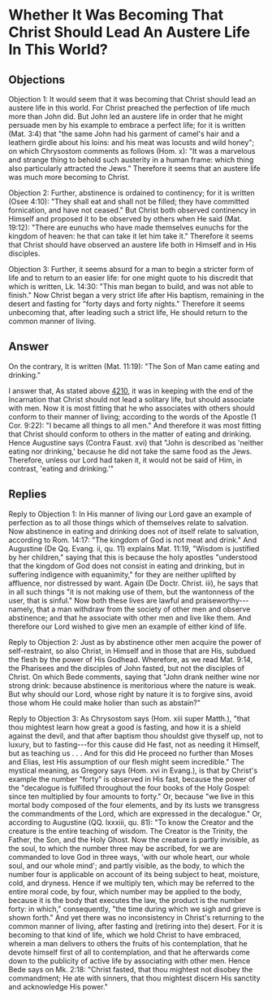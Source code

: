 # Whether It Was Becoming That Christ Should Lead An Austere Life In This World?

## Objections

Objection 1: It would seem that it was becoming that Christ should lead an austere life in this world. For Christ preached the perfection of life much more than John did. But John led an austere life in order that he might persuade men by his example to embrace a perfect life; for it is written (Mat. 3:4) that "the same John had his garment of camel's hair and a leathern girdle about his loins: and his meat was locusts and wild honey"; on which Chrysostom comments as follows (Hom. x): "It was a marvelous and strange thing to behold such austerity in a human frame: which thing also particularly attracted the Jews." Therefore it seems that an austere life was much more becoming to Christ.

Objection 2: Further, abstinence is ordained to continency; for it is written (Osee 4:10): "They shall eat and shall not be filled; they have committed fornication, and have not ceased." But Christ both observed continency in Himself and proposed it to be observed by others when He said (Mat. 19:12): "There are eunuchs who have made themselves eunuchs for the kingdom of heaven: he that can take it let him take it." Therefore it seems that Christ should have observed an austere life both in Himself and in His disciples.

Objection 3: Further, it seems absurd for a man to begin a stricter form of life and to return to an easier life: for one might quote to his discredit that which is written, Lk. 14:30: "This man began to build, and was not able to finish." Now Christ began a very strict life after His baptism, remaining in the desert and fasting for "forty days and forty nights." Therefore it seems unbecoming that, after leading such a strict life, He should return to the common manner of living.

## Answer

On the contrary, It is written (Mat. 11:19): "The Son of Man came eating and drinking."

I answer that, As stated above [4210](A[1]), it was in keeping with the end of the Incarnation that Christ should not lead a solitary life, but should associate with men. Now it is most fitting that he who associates with others should conform to their manner of living; according to the words of the Apostle (1 Cor. 9:22): "I became all things to all men." And therefore it was most fitting that Christ should conform to others in the matter of eating and drinking. Hence Augustine says (Contra Faust. xvi) that "John is described as 'neither eating nor drinking,' because he did not take the same food as the Jews. Therefore, unless our Lord had taken it, it would not be said of Him, in contrast, 'eating and drinking.'"

## Replies

Reply to Objection 1: In His manner of living our Lord gave an example of perfection as to all those things which of themselves relate to salvation. Now abstinence in eating and drinking does not of itself relate to salvation, according to Rom. 14:17: "The kingdom of God is not meat and drink." And Augustine (De Qq. Evang. ii, qu. 11) explains Mat. 11:19, "Wisdom is justified by her children," saying that this is because the holy apostles "understood that the kingdom of God does not consist in eating and drinking, but in suffering indigence with equanimity," for they are neither uplifted by affluence, nor distressed by want. Again (De Doctr. Christ. iii), he says that in all such things "it is not making use of them, but the wantonness of the user, that is sinful." Now both these lives are lawful and praiseworthy---namely, that a man withdraw from the society of other men and observe abstinence; and that he associate with other men and live like them. And therefore our Lord wished to give men an example of either kind of life.

Reply to Objection 2: Just as by abstinence other men acquire the power of self-restraint, so also Christ, in Himself and in those that are His, subdued the flesh by the power of His Godhead. Wherefore, as we read Mat. 9:14, the Pharisees and the disciples of John fasted, but not the disciples of Christ. On which Bede comments, saying that "John drank neither wine nor strong drink: because abstinence is meritorious where the nature is weak. But why should our Lord, whose right by nature it is to forgive sins, avoid those whom He could make holier than such as abstain?"

Reply to Objection 3: As Chrysostom says (Hom. xiii super Matth.), "that thou mightest learn how great a good is fasting, and how it is a shield against the devil, and that after baptism thou shouldst give thyself up, not to luxury, but to fasting---for this cause did He fast, not as needing it Himself, but as teaching us . . . And for this did He proceed no further than Moses and Elias, lest His assumption of our flesh might seem incredible." The mystical meaning, as Gregory says (Hom. xvi in Evang.), is that by Christ's example the number "forty" is observed in His fast, because the power of the "decalogue is fulfilled throughout the four books of the Holy Gospel: since ten multiplied by four amounts to forty." Or, because "we live in this mortal body composed of the four elements, and by its lusts we transgress the commandments of the Lord, which are expressed in the decalogue." Or, according to Augustine (QQ. lxxxiii, qu. 81): "To know the Creator and the creature is the entire teaching of wisdom. The Creator is the Trinity, the Father, the Son, and the Holy Ghost. Now the creature is partly invisible, as the soul, to which the number three may be ascribed, for we are commanded to love God in three ways, 'with our whole heart, our whole soul, and our whole mind'; and partly visible, as the body, to which the number four is applicable on account of its being subject to heat, moisture, cold, and dryness. Hence if we multiply ten, which may be referred to the entire moral code, by four, which number may be applied to the body, because it is the body that executes the law, the product is the number forty: in which," consequently, "the time during which we sigh and grieve is shown forth." And yet there was no inconsistency in Christ's returning to the common manner of living, after fasting and (retiring into the) desert. For it is becoming to that kind of life, which we hold Christ to have embraced, wherein a man delivers to others the fruits of his contemplation, that he devote himself first of all to contemplation, and that he afterwards come down to the publicity of active life by associating with other men. Hence Bede says on Mk. 2:18: "Christ fasted, that thou mightest not disobey the commandment; He ate with sinners, that thou mightest discern His sanctity and acknowledge His power."